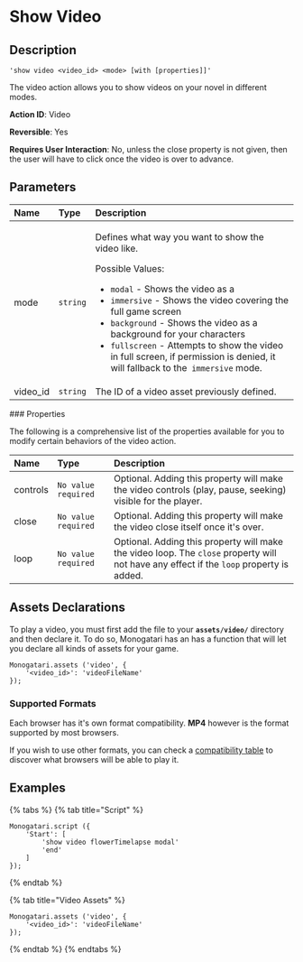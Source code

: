 # Show Video

## Description

```
'show video <video_id> <mode> [with [properties]]'
```

The video action allows you to show videos on your novel in different modes.

**Action ID**: Video

**Reversible**: Yes

**Requires User Interaction**: No, unless the close property is not given, then the user will have to click once the video is over to advance.

## Parameters

<table>
  <thead>
    <tr>
      <th style="text-align:left">Name</th>
      <th style="text-align:left">Type</th>
      <th style="text-align:left">Description</th>
    </tr>
  </thead>
  <tbody>
    <tr>
      <td style="text-align:left">mode</td>
      <td style="text-align:left"><code>string</code>
      </td>
      <td style="text-align:left">
        <p>Defines what way you want to show the video like.</p>
        <p></p>
        <p>Possible Values:</p>
        <ul>
          <li><code>modal</code> - Shows the video as a</li>
          <li><code>immersive</code> - Shows the video covering the full game screen</li>
          <li><code>background</code> - Shows the video as a background for your characters</li>
          <li><code>fullscreen</code> - Attempts to show the video in full screen, if
            permission is denied, it will fallback to the<code> immersive</code> mode.</li>
        </ul>
      </td>
    </tr>
    <tr>
      <td style="text-align:left">video_id</td>
      <td style="text-align:left"><code>string</code>
      </td>
      <td style="text-align:left">The ID of a video asset previously defined.</td>
    </tr>
  </tbody>
</table>### Properties

The following is a comprehensive list of the properties available for you to modify certain behaviors of the video action.

| Name | Type | Description |
| :--- | :--- | :--- |
| controls | `No value required` | Optional. Adding this property will make the video controls \(play, pause, seeking\) visible for the player.  |
| close | `No value required` | Optional. Adding this property will make the video close itself once it's over. |
| loop | `No value required` | Optional. Adding this property will make the video loop. The `close` property will not have any effect if the `loop` property is added. |

## Assets Declarations

To play a video, you must first add the file to your **`assets/video/`** directory and then declare it. To do so, Monogatari has an  has a function that will let you declare all kinds of assets for your game.

```
Monogatari.assets ('video', {
    '<video_id>': 'videoFileName'
});
```

### Supported Formats

Each browser has it's own format compatibility. **MP4** however is the format supported by most browsers. 

If you wish to use other formats, you can check a [compatibility table](https://developer.mozilla.org/en-US/docs/Web/HTML/Supported_media_formats#Browser_compatibility) to discover what browsers will be able to play it.

## Examples

{% tabs %}
{% tab title="Script" %}
```
Monogatari.script ({
    'Start': [
        'show video flowerTimelapse modal'
        'end'
    ]
});
```
{% endtab %}

{% tab title="Video Assets" %}
```
Monogatari.assets ('video', {
    '<video_id>': 'videoFileName'
});
```
{% endtab %}
{% endtabs %}

